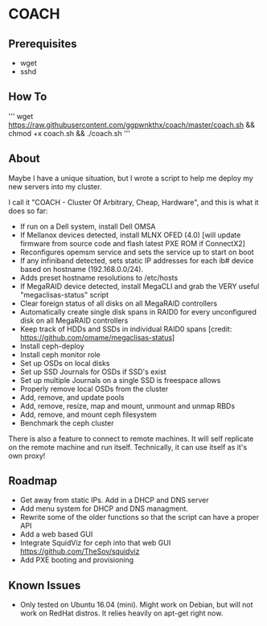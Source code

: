 # COACH
## Prerequisites
* wget
* sshd
## How To
'''
wget https://raw.githubusercontent.com/ggpwnkthx/coach/master/coach.sh && chmod +x coach.sh && ./coach.sh
'''
## About
Maybe I have a unique situation, but I wrote a script to help me deploy my new servers into my cluster.

I call it "COACH - Cluster Of Arbitrary, Cheap, Hardware", and this is what it does so far:

* If run on a Dell system, install Dell OMSA
* If Mellanox devices detected, install MLNX OFED (4.0) [will update firmware from source code and flash latest PXE ROM if ConnectX2]
* Reconfigures opemsm service and sets the service up to start on boot
* If any infiniband detected, sets static IP addresses for each ib# device based on hostname (192.168.0.0/24).
* Adds preset hostname resolutions to /etc/hosts
* If MegaRAID device detected, install MegaCLI and grab the VERY useful "megaclisas-status" script
* Clear foreign status of all disks on all MegaRAID controllers
* Automatically create single disk spans in RAID0 for every unconfigured disk on all MegaRAID controllers
* Keep track of HDDs and SSDs in individual RAID0 spans [credit: https://github.com/omame/megaclisas-status]
* Install ceph-deploy
* Install ceph monitor role
* Set up OSDs on local disks
* Set up SSD Journals for OSDs if SSD's exist
* Set up multiple Journals on a single SSD is freespace allows
* Properly remove local OSDs from the cluster
* Add, remove, and update pools
* Add, remove, resize, map and mount, unmount and unmap RBDs
* Add, remove, and mount ceph filesystem
* Benchmark the ceph cluster

There is also a feature to connect to remote machines. It will self replicate on the remote machine and run itself. Technically, it can use itself as it's own proxy!

## Roadmap
* Get away from static IPs. Add in a DHCP and DNS server
* Add menu system for DHCP and DNS managment.
* Rewrite some of the older functions so that the script can have a proper API
* Add a web based GUI
* Integrate SquidViz for ceph into that web GUI https://github.com/TheSov/squidviz
* Add PXE booting and provisioning

## Known Issues
* Only tested on Ubuntu 16.04 (mini). Might work on Debian, but will not work on RedHat distros. It relies heavily on apt-get right now.
